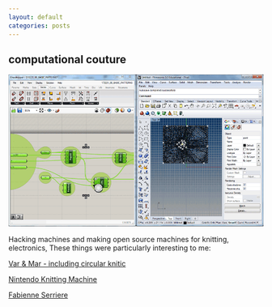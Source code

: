 ```yaml
---
layout: default
categories: posts
---
```

## computational couture

![Day Four Begins](/images/2017-02-23-day-three/grasshopper.png) 

Hacking machines and making open source machines for knitting, electronics,
These things were particularly interesting to me:

[Var & Mar - including circular knitic](http://www.var-mar.info/)

[Nintendo Knitting Machine](http://kotaku.com/5939210/this-long-lost-nintendo-knitting-machine-would-have-let-you-make-sweaters-with-your-nes)

[Fabienne Serriere](https://www.kickstarter.com/projects/fbz/knityak-custom-mathematical-knit-scarves)


